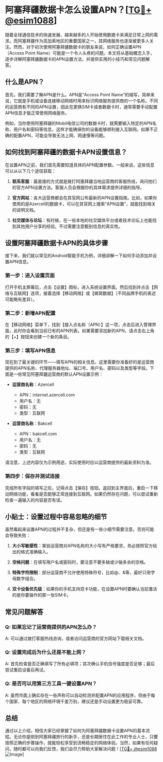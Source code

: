 # 阿塞拜疆数据卡怎么设置APN？[[TG💪+ @esim1088](https://t.me/s/esim1088)]

随着全球通信技术的快速发展，越来越多的人开始使用数据卡来满足日常上网的需求。而阿塞拜疆作为高加索地区的重要国家之一，其网络服务也逐渐被更多人关注。然而，对于初次使用阿塞拜疆数据卡的朋友来说，如何正确设置APN（Access Point Name）可能是一个令人头疼的问题。本文将从基础概念入手，逐步详解阿塞拜疆数据卡的APN设置方法，并提供实用的小技巧和常见问题解答。

## 什么是APN？

首先，我们需要了解APN是什么。APN是“Access Point Name”的缩写，简单来说，它就是手机或设备连接移动网络时用来标识网络服务提供商的一个名称。不同的运营商有不同的APN设置，因此在更换SIM卡或者数据卡时，通常需要手动配置APN信息才能正常使用网络服务。

例如，当你使用阿塞拜疆的Mobil电信公司的数据卡时，就需要输入特定的APN名称、用户名和密码等信息，这样才能确保你的设备能够顺利接入互联网。如果不正确的配置APN，可能会导致无法上网、网速慢等问题。

## 如何找到阿塞拜疆的数据卡APN设置信息？

在设置APN之前，我们首先需要知道具体的APN配置参数。一般来说，这些信息可以从以下几个途径获取：

1. **联系客服**：最直接的方式就是拨打阿塞拜疆当地运营商的客服热线，询问他们的官方APN设置方法。客服人员会根据你的具体需求提供详细的指导。

2. **官方网站**：各大运营商都会在其官网公布最新的APN设置指南。比如，如果你使用的是Azercell的数据卡，可以在其官网上搜索“APN设置”，就能找到相关的说明文档。

3. **社交媒体与论坛**：有时候，在一些本地的社交媒体平台或者技术论坛上也能找到其他用户分享的经验。不过需要注意甄别信息的真实性。

## 设置阿塞拜疆数据卡APN的具体步骤

接下来，我们就以常见的Android智能手机为例，详细讲解一下如何手动添加并设置APN信息。

### 第一步：进入设置页面

打开手机主屏幕后，点击【设置】图标，进入系统设置界面。然后找到并点击【网络与互联网】选项，接着选择【移动网络】或【蜂窝数据】（不同品牌手机的表述可能略有差异）。

### 第二步：新增APN配置

在【移动网络】菜单下，找到【接入点名称（APN）】这一项，点击后进入管理界面。此时你会看到当前已有的APN列表。如果需要添加新的APN，请点击右上角的【+】按钮来创建一个新的条目。

### 第三步：填写APN信息

现在到了最关键的环节——填写APN的相关信息。这里需要你准备好的是运营商提供的APN名称、代理服务器地址、端口号、用户名、密码以及类型等字段。下面是一些常见阿塞拜疆运营商的默认APN设置示例：

- **运营商名称**：Azercell  
  - APN：internet.azercell.com  
  - 用户名：无  
  - 密码：无  
  - 类型：互联网  

- **运营商名称**：Bakcell  
  - APN：bakcell.com  
  - 用户名：无  
  - 密码：无  
  - 类型：互联网  

请注意，上述内容仅为示例用途，实际使用时应以运营商提供的最新资料为准。

### 第四步：保存并测试连接

完成所有字段的填写之后，记得点击【保存】按钮。返回到主界面后，重启一下移动网络功能，看看是否能够正常连接到互联网。如果仍然存在问题，可以尝试重新检查一遍输入的内容是否有误。

## 小贴士：设置过程中容易忽略的细节

虽然看起来设置APN的过程并不复杂，但还是有一些小细节需要注意，否则可能会导致失败：

1. **大小写敏感性**：某些运营商对APN名称的大小写有严格要求，务必按照官方给出的格式准确输入。
   
2. **空格问题**：在填写用户名或密码时，要注意不要多输或少输多余的空格。

3. **特殊字符限制**：部分运营商不允许使用特殊符号，比如@、&等，最好只用字母数字组合。

4. **双卡设备优先级**：如果你的手机支持双卡功能，在设置APN时要确认当前激活的是你要操作的那一张SIM卡。

## 常见问题解答

### Q: 如果忘记了运营商提供的APN怎么办？
A: 可以通过拨打客服热线咨询，或者访问运营商的官方网站下载相关文档。

### Q: 设置完成后为什么还是不能上网？
A: 首先检查是否正确填写了所有必填项；其次确认手机信号强度是否足够；最后尝试重启设备后再试。

### Q: 是否可以用第三方工具一键设置APN？
A: 虽然市面上确实存在一些声称可以自动检测并配置APN的应用程序，但由于每个国家、每个地区的网络环境千差万别，建议还是手动设置更为稳妥可靠。

## 总结

通过以上介绍，相信大家已经掌握了如何为阿塞拜疆数据卡设置APN的基本流程。无论你是刚到阿塞拜疆旅行的新手，还是长期居住在此工作的专业人士，只要按照正确的步骤操作，就能轻松享受到流畅稳定的网络体验。当然，如果有任何疑问，随时都可以向我们反馈，我们会尽力帮助大家解决问题！[[TG💪+ @esim1088](https://t.me/s/esim1088) ![Image](https://i.postimg.cc/4NQfJmqS/Snipaste-2025-05-13-00-14-12.png)]